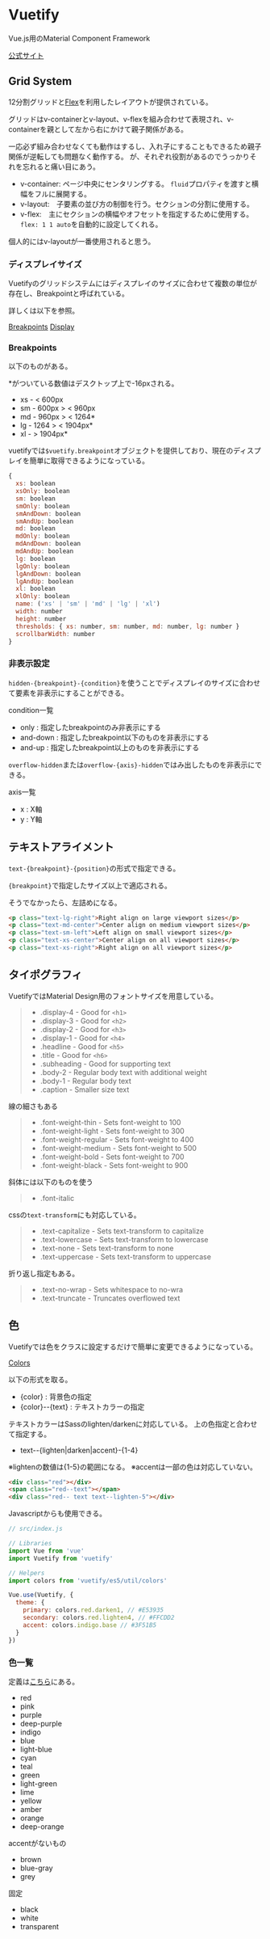 # Vuetify

Vue.js用のMaterial Component Framework

[公式サイト](https://vuetifyjs.com/ja/)

## Grid System

12分割グリッドと[Flex](https://developer.mozilla.org/ja/docs/Web/CSS/flex)を利用したレイアウトが提供されている。

グリッドはv-containerとv-layout、v-flexを組み合わせて表現され、v-containerを親として左から右にかけて親子関係がある。

一応必ず組み合わせなくても動作はするし、入れ子にすることもできるため親子関係が逆転しても問題なく動作する。
が、それぞれ役割があるのでうっかりそれを忘れると痛い目にあう。

- v-container: ページ中央にセンタリングする。 `fluid`プロパティを渡すと横幅をフルに展開する。
- v-layout:　子要素の並び方の制御を行う。セクションの分割に使用する。
- v-flex:　主にセクションの横幅やオフセットを指定するために使用する。`flex: 1 1 auto`を自動的に設定してくれる。

個人的にはv-layoutが一番使用されると思う。

### ディスプレイサイズ

Vuetifyのグリッドシステムにはディスプレイのサイズに合わせて複数の単位が存在し、Breakpointと呼ばれている。

詳しくは以下を参照。

[Breakpoints](https://vuetifyjs.com/ja/framework/breakpoints)
[Display](https://vuetifyjs.com/ja/framework/display)

### Breakpoints

以下のものがある。

\*がついている数値はデスクトップ上で-16pxされる。

- xs - < 600px
- sm - 600px > < 960px
- md - 960px > < 1264*
- lg - 1264 > < 1904px*
- xl - > 1904px*

vuetifyでは`$vuetify.breakpoint`オブジェクトを提供しており、現在のディスプレイを簡単に取得できるようになっている。

```js
{
  xs: boolean
  xsOnly: boolean
  sm: boolean
  smOnly: boolean
  smAndDown: boolean
  smAndUp: boolean
  md: boolean
  mdOnly: boolean
  mdAndDown: boolean
  mdAndUp: boolean
  lg: boolean
  lgOnly: boolean
  lgAndDown: boolean
  lgAndUp: boolean
  xl: boolean
  xlOnly: boolean
  name: ('xs' | 'sm' | 'md' | 'lg' | 'xl')
  width: number
  height: number
  thresholds: { xs: number, sm: number, md: number, lg: number }
  scrollbarWidth: number
}
```

### 非表示設定

`hidden-{breakpoint}-{condition}`を使うことでディスプレイのサイズに合わせて要素を非表示にすることができる。

condition一覧
- only : 指定したbreakpointのみ非表示にする
- and-down : 指定したbreakpoint以下のものを非表示にする
- and-up : 指定したbreakpoint以上のものを非表示にする

`overflow-hidden`または`overflow-{axis}-hidden`ではみ出したものを非表示にできる。

axis一覧
- x : X軸
- y : Y軸

## テキストアライメント

`text-{breakpoint}-{position}`の形式で指定できる。

`{breakpoint}`で指定したサイズ以上で適応される。

そうでなかったら、左詰めになる。

```html
<p class="text-lg-right">Right align on large viewport sizes</p>
<p class="text-md-center">Center align on medium viewport sizes</p>
<p class="text-sm-left">Left align on small viewport sizes</p>
<p class="text-xs-center">Center align on all viewport sizes</p>
<p class="text-xs-right">Right align on all viewport sizes</p>
```

## タイポグラフィ

VuetifyではMaterial Design用のフォントサイズを用意している。

> - .display-4 - Good for `<h1>`
> - .display-3 - Good for `<h2>`
> - .display-2 - Good for `<h3>`
> - .display-1 - Good for `<h4>`
> - .headline - Good for `<h5>`
> - .title - Good for `<h6>`
> - .subheading - Good for supporting text
> - .body-2 - Regular body text with additional weight
> - .body-1 - Regular body text
> - .caption - Smaller size text

線の細さもある

> - .font-weight-thin - Sets font-weight to 100
> - .font-weight-light - Sets font-weight to 300
> - .font-weight-regular - Sets font-weight to 400
> - .font-weight-medium - Sets font-weight to 500
> - .font-weight-bold - Sets font-weight to 700
> - .font-weight-black - Sets font-weight to 900

斜体には以下のものを使う

> - .font-italic

cssの`text-transform`にも対応している。

> - .text-capitalize - Sets text-transform to capitalize
> - .text-lowercase - Sets text-transform to lowercase
> - .text-none - Sets text-transform to none
> - .text-uppercase - Sets text-transform to uppercase

折り返し指定もある。

> - .text-no-wrap - Sets whitespace to no-wra
> - .text-truncate - Truncates overflowed text

## 色

Vuetifyでは色をクラスに設定するだけで簡単に変更できるようになっている。

[Colors](https://vuetifyjs.com/en/framework/colors)

以下の形式を取る。
- {color} : 背景色の指定
- {color}--{text} : テキストカラーの指定

テキストカラーはSassのlighten/darkenに対応している。
上の色指定と合わせて指定する。

- text--{lighten|darken|accent}-{1-4}

※lightenの数値は{1-5}の範囲になる。
※accentは一部の色は対応していない。

```html
<div class="red"></div>
<span class="red--text"></span>
<div class="red-- text text--lighten-5"></div>
```

Javascriptからも使用できる。

```js
// src/index.js

// Libraries
import Vue from 'vue'
import Vuetify from 'vuetify'

// Helpers
import colors from 'vuetify/es5/util/colors'

Vue.use(Vuetify, {
  theme: {
    primary: colors.red.darken1, // #E53935
    secondary: colors.red.lighten4, // #FFCDD2
    accent: colors.indigo.base // #3F51B5
  }
})
```
### 色一覧

定義は[こちら](https://github.com/vuetifyjs/vuetify/blob/master/packages/vuetify/src/stylus/settings/_colors.styl)にある。

- red
- pink
- purple
- deep-purple
- indigo
- blue
- light-blue
- cyan
- teal
- green
- light-green
- lime
- yellow
- amber
- orange
- deep-orange

accentがないもの
- brown
- blue-gray
- grey

固定
- black
- white
- transparent

